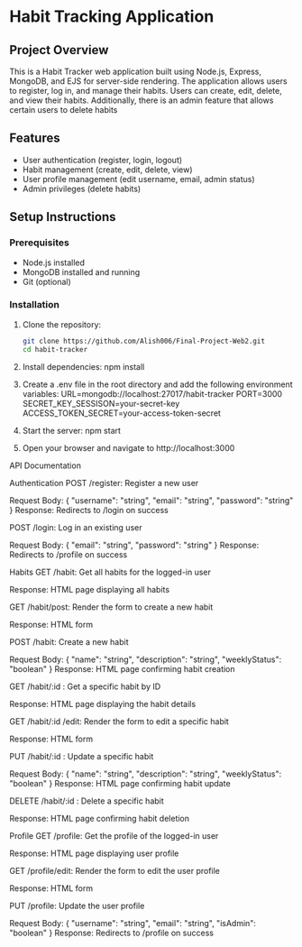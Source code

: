 # Habit Tracking Application

## Project Overview

This is a Habit Tracker web application built using Node.js, Express, MongoDB, and EJS for server-side rendering. The application allows users to register, log in, and manage their habits. Users can create, edit, delete, and view their habits. Additionally, there is an admin feature that allows certain users to delete habits

## Features

- User authentication (register, login, logout)
- Habit management (create, edit, delete, view)
- User profile management (edit username, email, admin status)
- Admin privileges (delete habits)

## Setup Instructions

### Prerequisites

- Node.js installed
- MongoDB installed and running
- Git (optional)

### Installation

1. Clone the repository:
   ```bash
   git clone https://github.com/Alish006/Final-Project-Web2.git
   cd habit-tracker
2. Install dependencies:
npm install

3. Create a .env file in the root directory and add the following environment variables:
URL=mongodb://localhost:27017/habit-tracker
PORT=3000
SECRET_KEY_SESSISON=your-secret-key
ACCESS_TOKEN_SECRET=your-access-token-secret

4. Start the server:
npm start 

5. Open your browser and navigate to http://localhost:3000


API Documentation


Authentication
POST /register: Register a new user

Request Body:
{
  "username": "string",
  "email": "string",
  "password": "string"
}
Response: Redirects to /login on success

POST /login: Log in an existing user

Request Body:
{
  "email": "string",
  "password": "string"
}
Response: Redirects to /profile on success

Habits
GET /habit: Get all habits for the logged-in user

Response: HTML page displaying all habits

GET /habit/post: Render the form to create a new habit

Response: HTML form

POST /habit: Create a new habit

Request Body:
{
  "name": "string",
  "description": "string",
  "weeklyStatus": "boolean"
}
Response: HTML page confirming habit creation

GET /habit/:id : Get a specific habit by ID

Response: HTML page displaying the habit details

GET /habit/:id /edit: Render the form to edit a specific habit

Response: HTML form

PUT /habit/:id : Update a specific habit

Request Body:
{
  "name": "string",
  "description": "string",
  "weeklyStatus": "boolean"
}
Response: HTML page confirming habit update

DELETE /habit/:id : Delete a specific habit

Response: HTML page confirming habit deletion

Profile
GET /profile: Get the profile of the logged-in user

Response: HTML page displaying user profile

GET /profile/edit: Render the form to edit the user profile

Response: HTML form

PUT /profile: Update the user profile

Request Body:
{
  "username": "string",
  "email": "string",
  "isAdmin": "boolean"
}
Response: Redirects to /profile on success
